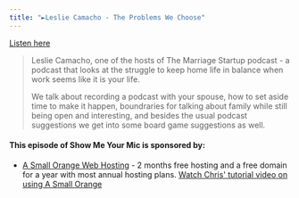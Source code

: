 ```yaml
---
title: "►Leslie Camacho - The Problems We Choose"
---
```

<p><a href="http://goodstuff.fm/smym/79">Listen here</a></p>
<blockquote><p>
  Leslie Camacho, one of the hosts of The Marriage Startup podcast - a podcast that looks at the struggle to keep home life in balance when work seems like it is your life.</p>
<p>  We talk about recording a podcast with your spouse, how to set aside time to make it happen, boundraries for talking about family while still being open and interesting, and besides the usual podcast suggestions we get into some board game suggestions as well.
</p></blockquote>
<h4>This episode of Show Me Your Mic is sponsored by:</h4>
<ul>
<li><a href="http://ift.tt/1CsQlrL">A Small Orange Web Hosting</a> - 2 months free hosting and a free domain for a year with most annual hosting plans. <a href="http://ift.tt/1CMk9eH">Watch Chris&#39; tutorial video on using A Small Orange</a></li>
</ul>
